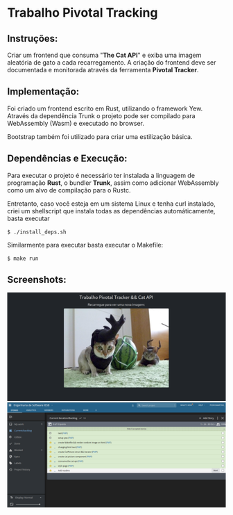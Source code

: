 # Trabalho Pivotal Tracking

## Instruções:

Criar um frontend que consuma "**The Cat API**" e exiba uma imagem aleatória de gato a cada recarregamento.
A criação do frontend deve ser documentada e monitorada através da ferramenta **Pivotal Tracker**. 

## Implementação:

Foi criado um frontend escrito em Rust, utilizando o framework Yew. Através da dependência Trunk o projeto pode ser compilado para WebAssembly (Wasm) e executado no browser. 

Bootstrap também foi utilizado para criar uma estilização básica.

## Dependências e Execução:

Para executar o projeto é necessário ter instalada a linguagem de programação **Rust**, o bundler **Trunk**, assim como adicionar WebAssembly como um alvo de compilação para o Rustc.

Entretanto, caso você esteja em um sistema Linux e tenha curl instalado, criei um shellscript que instala todas as dependências automáticamente, basta executar

```
$ ./install_deps.sh
```

Similarmente para executar basta executar o Makefile:

```
$ make run
```

## Screenshots:

![api](./screenshots/api.png)
![pivotal](./screenshots/pivotal_pivotal.png)
